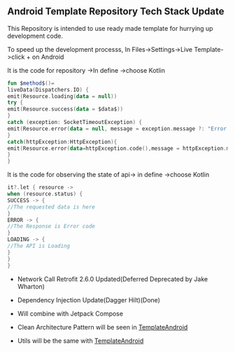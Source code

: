 ## Android Template Repository Tech Stack Update

This Repository is intended to use ready made template for hurrying up development code. 

To speed up the development processs, In Files->Settings->Live Template->click + on Android

It is the code for repository ->In define ->choose Kotlin

```kotlin
fun $method$()=
liveData(Dispatchers.IO) {
emit(Resource.loading(data = null))
try {
emit(Resource.success(data = $data$))
} 
catch (exception: SocketTimeoutException) {
emit(Resource.error(data = null, message = exception.message ?: "Error Occurred!"))
}
catch(httpException:HttpException){
emit(Resource.error(data=httpException.code(),message = httpException.message ?: "Error Occurred!"))
}
}
```

It is the code for observing the state of api-> in define ->choose Kotlin

```kotlin
it?.let { resource ->
when (resource.status) {
SUCCESS -> {
//The requested data is here 
}
ERROR -> {
//The Response is Error code
}
LOADING -> {
//The API is Loading
}
}
}
```

- Network Call Retrofit 2.6.0 Updated(Deferred Deprecated by Jake Wharton)

- Dependency Injection Update(Dagger Hilt)(Done)

- Will combine with Jetpack Compose 

- Clean Architecture Pattern will be seen in [TemplateAndroid](https://github.com/PhyoLinMg/TemplateAndroid)

- Utils will be the same with [TemplateAndroid](https://github.com/PhyoLinMg/TemplateAndroid)
